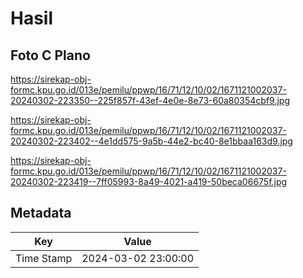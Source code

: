 # Hasil

## Foto C Plano

https://sirekap-obj-formc.kpu.go.id/013e/pemilu/ppwp/16/71/12/10/02/1671121002037-20240302-223350--225f857f-43ef-4e0e-8e73-60a80354cbf9.jpg

https://sirekap-obj-formc.kpu.go.id/013e/pemilu/ppwp/16/71/12/10/02/1671121002037-20240302-223402--4e1dd575-9a5b-44e2-bc40-8e1bbaa163d9.jpg

https://sirekap-obj-formc.kpu.go.id/013e/pemilu/ppwp/16/71/12/10/02/1671121002037-20240302-223419--7ff05993-8a49-4021-a419-50beca06675f.jpg


## Metadata

| Key        | Value               |
| ---------- | ------------------- |
| Time Stamp | 2024-03-02 23:00:00 |



